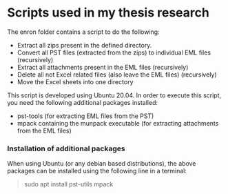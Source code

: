 # Scripts used in my thesis research

The enron folder contains a script to do the following:
* Extract all zips present in the defined directory.
* Convert all PST files (extracted from the zips) to individual EML files (recursively)
* Extract all attachments present in the EML files (recursively)
* Delete all not Excel related files (also leave the EML files) (recursively)
* Move the Excel sheets into one directory

This script is developed using Ubuntu 20.04. In order to execute this script, you need the
following additional packages installed:
* pst-tools (for extracting EML files from the PST)
* mpack containing the munpack executable (for extracting attachments from the EML files)

### Installation of additional packages
When using Ubuntu (or any debian based distributions), the above packages can be installed using
the following line in a terminal:

> sudo apt install pst-utils mpack
